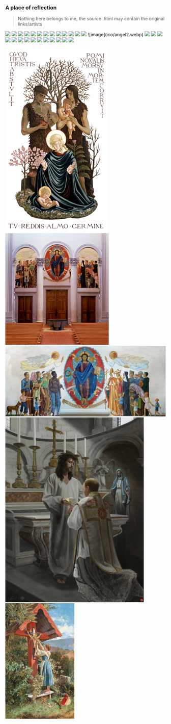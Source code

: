 ### A place of reflection

> Nothing here belongs to me, the source .html may contain the original links/artists 

<img src="/ico/theotokos_softoner.webp" style="max-width: 200px; height: auto;">
<img src="/ico/theotokos_baby.webp" style="max-width: 200px; height: auto;">

<img src="/ico/academic_christ.webp" style="max-width: 200px; height: auto;">
<img src="/ico/sinai2.webp" style="max-width: 300px; height: auto;">
<img src="/ico/christ_face.webp" style="max-width: 200px; height: auto;">
<img src="/ico/christ_brought_down.webp" style="max-width: 400px; height: auto;">
<img src="/ico/child_christ.webp" style="max-width: 200px; height: auto;">
<img src="/ico/young_christ.webp" style="max-width: 400px; height: auto;">

<!-- TRINITY -->

<img src="/ico/modern_trinity.webp" style="max-width: 300px; height: auto;">
<!-- SAINTS -->

<img src="/ico/st_luke.webp" style="max-width: 200px; height: auto;">
<img src="/ico/st_george_face.webp" style="max-width: 200px; height: auto;">
<img src="/ico/samson.webp" style="max-width: 200px; height: auto;">

<img src="/ico/angel.webp" style="max-width: 200px; height: auto;">
![image](ico/angel2.webp)
<!-- SCENES -->
<img src="/ico/wilton_diptych.webp" style="max-width: 400px; height: auto;">

<!-- CREATION -->
<img src="/ico/adam_leaving.webp" style="max-width: 200px; height: auto;">
<img src="/ico/neb_prophecy.webp" style="max-width: 200px; height: auto;">
<img src="/ico/4_beasts_carving.webp" style="max-width: 200px; height: auto;">
<img src="/ico/death_of_saint.webp" style="max-width: 200px; height: auto;">
<img src="/ico/heavenly_council.webp" style="max-width: 700px; height: auto;"> <!--find original-->
<img src="/ico/hades1.webp" style="max-width: 200px; height: auto;">
<img src="/ico/christ_carving.webp" style="max-width: 200px; height: auto;">
<img src="/ico/lamb_carving.webp" style="max-width: 200px; height: auto;">
<img src="/ico/christ_king.webp" style="max-width: 200px; height: auto;">
<img src="/ico/christ_baptism.webp" style="max-width: 200px; height: auto;">
<img src="/ico/inn_searching.webp" style="max-width: 200px; height: auto;">
<!-- OTHER -->
<img src="/ico/libyen_martyrs.webp" style="max-width: 200px; height: auto;">
<img src="/ico/st_rublev.webp" style="max-width: 600px; height: auto;">

![image](ico/new_adam_new_eve.webp)
![image](ico/christ_mural2.webp)
![image](ico/christ_mural1.webp)
![image](ico/ordination_erika_armusik.webp)
![image](ico/josef-eugen-hoerwarter-girl-crucifix.webp)
<!--(Vienna 1854-1925)
A Wayside Shrine, signed Hörwarter, oil on canvas, 41 x 26 cm, framed, (Rei)-->
<!--Dom Gregory de Wit, OSB, Protoevangelium, 1946–55. Refectory wall mural, Saint Joseph Abbey, St. Benedict, Louisiana.-->
